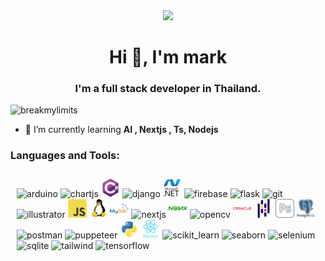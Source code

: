 <div id="header" align="center">
  <img src="https://media.giphy.com/media/M9gbBd9nbDrOTu1Mqx/giphy.gif" width="100"/>
</div>

<h1 align="center">Hi 👋, I'm mark</h1>
<h3 align="center">I'm a full stack developer in Thailand.</h3>



<p align="left"> <img src="https://komarev.com/ghpvc/?username=breakmylimits&label=Profile%20views&color=0e75b6&style=flat" alt="breakmylimits" /> </p>

- 🌱 I’m currently learning **AI , Nextjs , Ts, Nodejs**



<h3 align="left">Languages and Tools:</h3>
<div style="padding: 10px;"> 
  <img src="https://cdn.worldvectorlogo.com/logos/arduino-1.svg" alt="arduino" width="30" height="30"/> 
  <img src="https://www.chartjs.org/media/logo-title.svg" alt="chartjs" width="30" height="30"/>  
  <img src="https://raw.githubusercontent.com/devicons/devicon/master/icons/csharp/csharp-original.svg" alt="csharp" width="30" height="30"/> 
  <img src="https://cdn.worldvectorlogo.com/logos/django.svg" alt="django" width="30" height="30"/> 
  <img src="https://raw.githubusercontent.com/devicons/devicon/master/icons/dot-net/dot-net-original-wordmark.svg" alt="dotnet" width="30" height="30"/>  
  <img src="https://www.vectorlogo.zone/logos/firebase/firebase-icon.svg" alt="firebase" width="30" height="30"/> 
  <img src="https://www.vectorlogo.zone/logos/pocoo_flask/pocoo_flask-icon.svg" alt="flask" width="30" height="30"/> 
  <img src="https://www.vectorlogo.zone/logos/git-scm/git-scm-icon.svg" alt="git" width="30" height="30"/>
  <img src="https://www.vectorlogo.zone/logos/adobe_illustrator/adobe_illustrator-icon.svg" alt="illustrator" width="30" height="30"/>
  <img src="https://raw.githubusercontent.com/devicons/devicon/master/icons/javascript/javascript-original.svg" alt="javascript" width="30" height="30"/> 
  <img src="https://raw.githubusercontent.com/devicons/devicon/master/icons/linux/linux-original.svg" alt="linux" width="30" height="30"/>
  <img src="https://raw.githubusercontent.com/devicons/devicon/master/icons/mysql/mysql-original-wordmark.svg" alt="mysql" width="30" height="30"/>
  <img src="https://cdn.worldvectorlogo.com/logos/nextjs-2.svg" alt="nextjs" width="30" height="30"/> 
  <img src="https://raw.githubusercontent.com/devicons/devicon/master/icons/nginx/nginx-original.svg" alt="nginx" width="30" height="30"/> 
  <img src="https://www.vectorlogo.zone/logos/opencv/opencv-icon.svg" alt="opencv" width="30" height="30"/> 
  <img src="https://raw.githubusercontent.com/devicons/devicon/master/icons/oracle/oracle-original.svg" alt="oracle" width=width="30" height="30"/> 
  <img src="https://raw.githubusercontent.com/devicons/devicon/2ae2a900d2f041da66e950e4d48052658d850630/icons/pandas/pandas-original.svg" alt="pandas" width=width="30" height="30"/> 
  <img src="https://raw.githubusercontent.com/devicons/devicon/master/icons/photoshop/photoshop-line.svg" alt="photoshop" width="30" height="30"/> 
  <img src="https://raw.githubusercontent.com/devicons/devicon/master/icons/postgresql/postgresql-original-wordmark.svg" alt="postgresql" width="30" height="30"/> 
  <img src="https://www.vectorlogo.zone/logos/getpostman/getpostman-icon.svg" alt="postman" width="30" height="30"/>  
  <img src="https://www.vectorlogo.zone/logos/pptrdev/pptrdev-official.svg" alt="puppeteer" width="30" height="30"/> 
  <img src="https://raw.githubusercontent.com/devicons/devicon/master/icons/python/python-original.svg" alt="python" width="30" height="30"/> 
  <img src="https://raw.githubusercontent.com/devicons/devicon/master/icons/react/react-original-wordmark.svg" alt="react" width="30" height="30"/>
  <img src="https://upload.wikimedia.org/wikipedia/commons/0/05/Scikit_learn_logo_small.svg" alt="scikit_learn" width="30" height="30"/> 
  <img src="https://seaborn.pydata.org/_images/logo-mark-lightbg.svg" alt="seaborn" width="30" height="30"/> 
  <img src="https://raw.githubusercontent.com/detain/svg-logos/780f25886640cef088af994181646db2f6b1a3f8/svg/selenium-logo.svg" alt="selenium" width="30" height="30"/> 
  <img src="https://www.vectorlogo.zone/logos/sqlite/sqlite-icon.svg" alt="sqlite" width="30" height="30"/> 
  <img src="https://www.vectorlogo.zone/logos/tailwindcss/tailwindcss-icon.svg" alt="tailwind" width="30" height="30"/> 
  <img src="https://www.vectorlogo.zone/logos/tensorflow/tensorflow-icon.svg" alt="tensorflow" width="30" height="30"/> </a> </div>

